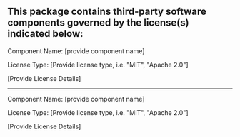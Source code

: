 This package contains third-party software components governed by the license(s) indicated below:
---------

Component Name: [provide component name]

License Type: [Provide license type, i.e. "MIT", "Apache 2.0"]

[Provide License Details]

---------
Component Name: [provide component name]

License Type: [Provide license type, i.e. "MIT", "Apache 2.0"]

[Provide License Details]

